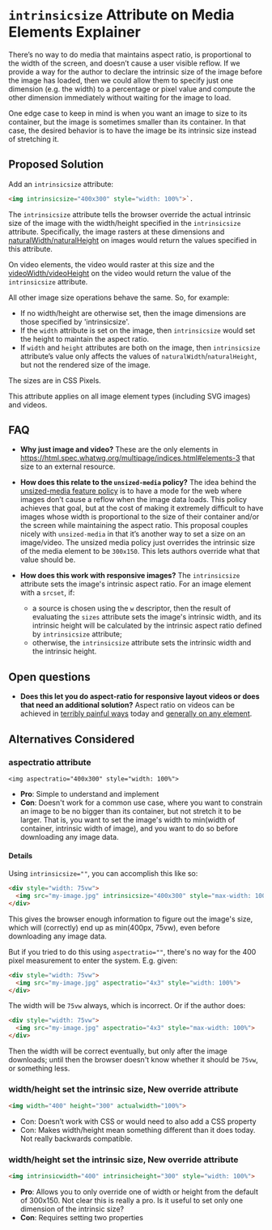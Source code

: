 # `intrinsicsize` Attribute on Media Elements Explainer

There’s no way to do media that maintains aspect ratio, is proportional to the width of the screen, and doesn’t cause a user visible reflow. If we provide a way for the author to declare the intrinsic size of the image before the image has loaded, then we could allow them to specify just one dimension (e.g. the width) to a percentage or pixel value and compute the other dimension immediately without waiting for the image to load.

One edge case to keep in mind is when you want an image to size to its container, but the image is sometimes smaller than its container. In that case, the desired behavior is to have the image be its intrinsic size instead of stretching it.

## Proposed Solution
Add an `intrinsicsize` attribute: 

```HTML
<img intrinsicsize="400x300" style="width: 100%">`.
```

The `intrinsicsize` attribute tells the browser override the actual intrinsic size of the image with the width/height specified in the `intrinsicsize` attribute. Specifically, the image rasters at these dimensions and [naturalWidth/naturalHeight](https://html.spec.whatwg.org/multipage/embedded-content.html#dom-img-naturalwidth) on images would return the values specified in this attribute. 

On video elements, the video would raster at this size and the [videoWidth/videoHeight](https://html.spec.whatwg.org/multipage/media.html#dom-video-videowidth) on the video would return the value of the `intrinsicsize` attribute.

All other image size operations behave the same. So, for example:

* If no width/height are otherwise set, then the image dimensions are those specified by 'intrinsicsize'.
* If the `width` attribute is set on the image, then `intrinsicsize` would set the height to maintain the aspect ratio.
* If `width` and `height` attributes are both on the image, then `intrinsicsize` attribute’s value only affects the values of `naturalWidth`/`naturalHeight`, but not the rendered size of the image.

The sizes are in CSS Pixels.

This attribute applies on all image element types (including SVG images) and videos.

## FAQ
* **Why just image and video?** These are the only elements in https://html.spec.whatwg.org/multipage/indices.html#elements-3 that size to an external resource.

* **How does this relate to the `unsized-media` policy?** The idea behind the [unsized-media feature policy](https://github.com/WICG/feature-policy/issues/127) is to have a mode for the web where images don’t cause a reflow when the image data loads. This policy achieves that goal, but at the cost of making it extremely difficult to have images whose width is proportional to the size of their container and/or the screen while maintaining the aspect ratio. This proposal couples nicely with `unsized-media` in that it’s another way to set a size on an image/video. The unsized media policy just overrides the intrinsic size of the media element to be `300x150`. This lets authors override what that value should be.

* **How does this work with responsive images?** The `intrinsicsize` attribute sets the image's intrinsic aspect ratio. For an image element with a `srcset`, if:
    + a source is chosen using the `w` descriptor, then the result of evaluating the `sizes` attribute sets the image's intrinsic width, and its intrinsic height will be calculated by the intrinsic aspect ratio defined by `intrinsicsize` attribute;
    + otherwise, the `intrinsicsize` attribute sets the intrinsic width and the intrinsic height.

## Open questions
* **Does this let you do aspect-ratio for responsive layout videos or does that need an additional solution?** Aspect ratio on videos can be achieved in [terribly painful ways](https://alistapart.com/article/creating-intrinsic-ratios-for-video) today and [generally on any element](https://css-tricks.com/aspect-ratio-boxes/).

## Alternatives Considered

### aspectratio attribute
`<img aspectratio="400x300" style="width: 100%">`

* **Pro**: Simple to understand and implement
* **Con**:  Doesn't work for a common use case, where you want to constrain an image to be no bigger than its container, but not stretch it to be larger. That is, you want to set the image's width to min(width of container, intrinsic width of image), and you want to do so before downloading any image data.

#### Details
Using `intrinsicsize=""`, you can accomplish this like so:

```html
<div style="width: 75vw">
  <img src="my-image.jpg" intrinsicsize="400x300" style="max-width: 100%">
</div>
```

This gives the browser enough information to figure out the image's size, which will (correctly) end up as min(400px, 75vw), even before downloading any image data.

But if you tried to do this using `aspectratio=""`, there's no way for the 400 pixel measurement to enter the system. E.g. given:

```html
<div style="width: 75vw">
  <img src="my-image.jpg" aspectratio="4x3" style="width: 100%">
</div>
```

The width will be `75vw` always, which is incorrect. Or if the author does:

```html
<div style="width: 75vw">
  <img src="my-image.jpg" aspectratio="4x3" style="max-width: 100%">
</div>
```

Then the width will be correct eventually, but only after the image downloads; until then the browser doesn't know whether it should be `75vw`, or something less.

### width/height set the intrinsic size, New override attribute

```html
<img width="400" height="300" actualwidth="100%">
```

* Con: Doesn’t work with CSS or would need to also add a CSS property
* Con: Makes width/height mean something different than it does today. Not really backwards compatible.

### width/height set the intrinsic size, New override attribute

```html
<img intrinsicwidth="400" intrinsicheight="300" style="width: 100%">
```

* **Pro**: Allows you to only override one of width or height from the default of 300x150. Not clear this is really a pro. Is it useful to set only one dimension of the intrinsic size?
* **Con**: Requires setting two properties
